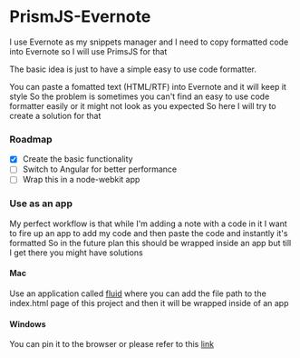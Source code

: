 # PrismJS-Evernote
I use Evernote as my snippets manager and I need to copy formatted code into Evernote so I will use PrimsJS for that

The basic idea is just to have a simple easy to use code formatter.

You can paste a fomatted text (HTML/RTF) into Evernote and it will keep it style
So the problem is sometimes you can't find an easy to use code formatter easily or it might not look as you expected
So here I will try to create a solution for that

### Roadmap

- [x] Create the basic functionality
- [ ] Switch to Angular for better performance
- [ ] Wrap this in a node-webkit app

### Use as an app
My perfect workflow is that while I'm adding a note with a code in it I want to fire up an app to add my code and then
paste the code and instantly it's formatted
So in the future plan this should be wrapped inside an app but till I get there you might have solutions

#### Mac
Use an application called [fluid](http://fluidapp.com/) where you can add the file path to the index.html page of this project
and then it will be wrapped inside of an app

#### Windows
You can pin it to the browser or please refer to this [link](http://www.howtogeek.com/141431/how-to-turn-web-apps-into-first-class-desktop-citizens/)